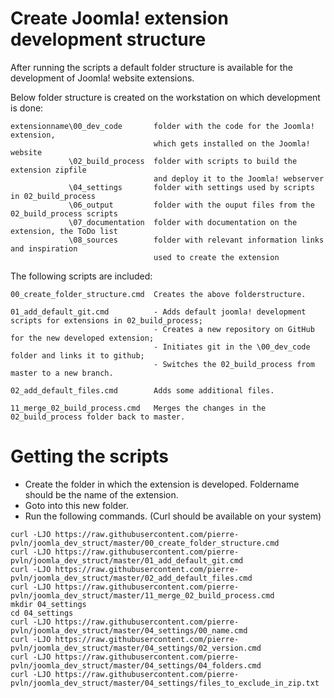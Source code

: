 # Create Joomla! extension development structure
After running the scripts a default folder structure is available for the development of Joomla! website extensions.

Below folder structure is created on the workstation on which development is done:
```
extensionname\00_dev_code       folder with the code for the Joomla! extension, 
                                which gets installed on the Joomla! website
             \02_build_process  folder with scripts to build the extension zipfile
                                and deploy it to the Joomla! webserver
             \04_settings       folder with settings used by scripts in 02_build_process
             \06_output         folder with the ouput files from the 02_build_process scripts
             \07_documentation  folder with documentation on the extension, the ToDo list
             \08_sources        folder with relevant information links and inspiration
                                used to create the extension
```
The following scripts are included:
```
00_create_folder_structure.cmd  Creates the above folderstructure.
```
``` 
01_add_default_git.cmd          - Adds default joomla! development scripts for extensions in 02_build_process;
                                - Creates a new repository on GitHub for the new developed extension;
                                - Initiates git in the \00_dev_code folder and links it to github;  
                                - Switches the 02_build_process from master to a new branch.
```
``` 
02_add_default_files.cmd        Adds some additional files.
```
``` 
11_merge_02_build_process.cmd   Merges the changes in the 02_build_process folder back to master.
```
# Getting the scripts
- Create the folder in which the extension is developed. Foldername should be the name of the extension.
- Goto into this new folder.
- Run the following commands. (Curl should be available on your system)
```
curl -LJO https://raw.githubusercontent.com/pierre-pvln/joomla_dev_struct/master/00_create_folder_structure.cmd
curl -LJO https://raw.githubusercontent.com/pierre-pvln/joomla_dev_struct/master/01_add_default_git.cmd
curl -LJO https://raw.githubusercontent.com/pierre-pvln/joomla_dev_struct/master/02_add_default_files.cmd
curl -LJO https://raw.githubusercontent.com/pierre-pvln/joomla_dev_struct/master/11_merge_02_build_process.cmd
mkdir 04_settings
cd 04_settings
curl -LJO https://raw.githubusercontent.com/pierre-pvln/joomla_dev_struct/master/04_settings/00_name.cmd
curl -LJO https://raw.githubusercontent.com/pierre-pvln/joomla_dev_struct/master/04_settings/02_version.cmd
curl -LJO https://raw.githubusercontent.com/pierre-pvln/joomla_dev_struct/master/04_settings/04_folders.cmd
curl -LJO https://raw.githubusercontent.com/pierre-pvln/joomla_dev_struct/master/04_settings/files_to_exclude_in_zip.txt

```
